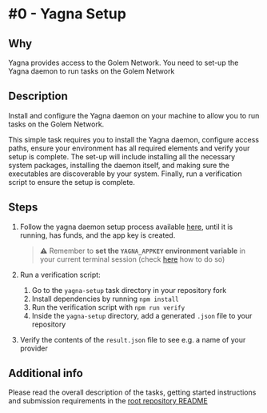 # #0 - Yagna Setup

## Why

Yagna provides access to the Golem Network. You need to set-up the Yagna daemon to run tasks on the Golem Network 

## Description

Install and configure the Yagna daemon on your machine to allow you to run tasks on the Golem Network.

This simple task requires you to install the Yagna daemon, configure access paths, ensure your environment has all 
required elements and verify your setup is complete. The set-up will include installing all the necessary system packages, 
installing the daemon itself, and making sure the executables are discoverable by your system. 
Finally, run a verification script to ensure the setup is complete.


## Steps

1. Follow the yagna daemon setup process available [here](https://docs.golem.network/docs/creators/javascript/quickstart/), until it is running, has funds, and the app key is created.
   
   > :warning: Remember to **set the `YAGNA_APPKEY` environment variable** in your current terminal session (check [here](https://docs.golem.network/docs/creators/javascript/quickstart/#setup-yagna_appkey) how to do so)

2. Run a verification script:
   1. Go to the `yagna-setup` task directory in your repository fork
   2. Install dependencies by running `npm install`
   3. Run the verification script with `npm run verify`
   4. Inside the `yagna-setup` directory, add a generated `.json` file to your repository
3. Verify the contents of the `result.json` file to see e.g. a name of your provider

## Additional info

Please read the overall description of the tasks, getting started instructions and submission requirements in the [root repository README](../../README.md)
